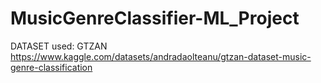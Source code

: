 # MusicGenreClassifier-ML_Project

DATASET used: GTZAN
https://www.kaggle.com/datasets/andradaolteanu/gtzan-dataset-music-genre-classification
